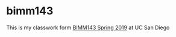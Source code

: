 # bimm143

This is my classwork form [BIMM143 Spring 2019](https://bioboot.github.io/bimm143_S19/) at UC San Diego
